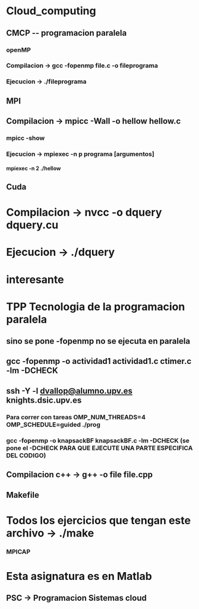 # Cloud_computing

## CMCP -- programacion paralela
### openMP
### Compilacion -> gcc -fopenmp file.c -o fileprograma
#### 
### Ejecucion -> ./fileprograma

## MPI
## Compilacion -> mpicc -Wall -o hellow hellow.c
### mpicc -show
### Ejecucion -> mpiexec -n p programa [argumentos]
#### mpiexec -n 2 ./hellow

## Cuda
# Compilacion -> nvcc -o dquery dquery.cu
# Ejecucion   -> ./dquery


# interesante 

# TPP Tecnologia de la programacion paralela
## sino se pone -fopenmp no se ejecuta en paralela
## gcc -fopenmp -o actividad1 actividad1.c ctimer.c -lm -DCHECK
## ssh -Y -l dvallop@alumno.upv.es knights.dsic.upv.es
### Para correr con tareas OMP_NUM_THREADS=4 OMP_SCHEDULE=guided ./prog
### gcc -fopenmp -o knapsackBF knapsackBF.c -lm -DCHECK (se pone el -DCHECK PARA QUE EJECUTE UNA PARTE ESPECIFICA DEL CODIGO)
## Compilacion c++ -> g++ -o file file.cpp

## Makefile
# Todos los ejercicios que tengan este archivo -> ./make 

### MPICAP
# Esta asignatura es en Matlab

## PSC -> Programacion Sistemas cloud
